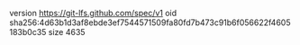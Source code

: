 version https://git-lfs.github.com/spec/v1
oid sha256:4d63b1d3af8ebde3ef7544571509fa80fd7b473c91b6f056622f4605183b0c35
size 4635
